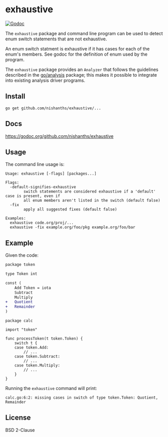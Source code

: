 # exhaustive

[![Godoc](https://godoc.org/github.com/nishanths/exhaustive?status.svg)](https://godoc.org/github.com/nishanths/exhaustive)

The `exhaustive` package and command line program can be used to detect
enum switch statements that are not exhaustive.

An enum switch statment is exhaustive if it has cases for each of the enum's members. See godoc for the definition of enum used by the program.

The `exhaustive` package provides an `Analyzer` that follows the guidelines
described in the [go/analysis](https://godoc.org/golang.org/x/tools/go/analysis) package; this makes
it possible to integrate into existing analysis driver programs.

## Install

```
go get github.com/nishanths/exhaustive/...
```

## Docs

https://godoc.org/github.com/nishanths/exhaustive

## Usage

The command line usage is:

```
Usage: exhaustive [-flags] [packages...]

Flags:
  -default-signifies-exhaustive
    	switch statements are considered exhaustive if a 'default' case is present, even if
    	all enum members aren't listed in the switch (default false)
  -fix
    	apply all suggested fixes (default false)

Examples:
  exhaustive code.org/proj/...
  exhaustive -fix example.org/foo/pkg example.org/foo/bar
```

## Example

Given the code:

```diff
package token

type Token int

const (
	Add Token = iota
	Subtract
	Multiply
+	Quotient
+	Remainder
)
```
```
package calc

import "token"

func processToken(t token.Token) {
	switch t {
	case token.Add:
		// ...
	case token.Subtract:
		// ...
	case token.Multiply:
		// ...
	}
}
```

Running the `exhaustive` command will print:

```
calc.go:6:2: missing cases in switch of type token.Token: Quotient, Remainder
```

## License

BSD 2-Clause
